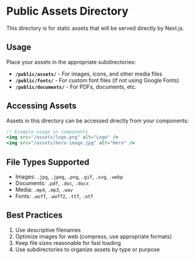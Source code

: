 # Public Assets Directory

This directory is for static assets that will be served directly by Next.js.

## Usage

Place your assets in the appropriate subdirectories:

- **`/public/assets/`** - For images, icons, and other media files
- **`/public/fonts/`** - For custom font files (if not using Google Fonts)
- **`/public/documents/`** - For PDFs, documents, etc.

## Accessing Assets

Assets in this directory can be accessed directly from your components:

```jsx
// Example usage in components
<img src="/assets/logo.png" alt="Logo" />
<img src="/assets/hero-image.jpg" alt="Hero" />
```

## File Types Supported

- Images: `.jpg`, `.jpeg`, `.png`, `.gif`, `.svg`, `.webp`
- Documents: `.pdf`, `.doc`, `.docx`
- Media: `.mp4`, `.mp3`, `.wav`
- Fonts: `.woff`, `.woff2`, `.ttf`, `.otf`

## Best Practices

1. Use descriptive filenames
2. Optimize images for web (compress, use appropriate formats)
3. Keep file sizes reasonable for fast loading
4. Use subdirectories to organize assets by type or purpose
